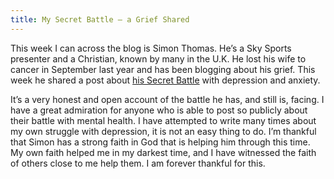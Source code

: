 ```yaml
---
title: My Secret Battle – a Grief Shared
---
```

This week I can across the blog is Simon Thomas. He’s a Sky Sports presenter and a Christian, known by many in the U.K. He lost his wife to cancer in September last year and has been blogging about his grief. This week he shared a post about [his Secret Battle](https://agriefshared.com/2018/02/09/my-secret-battle/) with depression and anxiety.

It’s a very honest and open account of the battle he has, and still is, facing. I have a great admiration for anyone who is able to post so publicly about their battle with mental health. I have attempted to write many times about my own struggle with depression, it is not an easy thing to do. I’m thankful that Simon has a strong faith in God that is helping him through this time. My own faith helped me in my darkest time, and I have witnessed the faith of others close to me help them. I am forever thankful for this.
